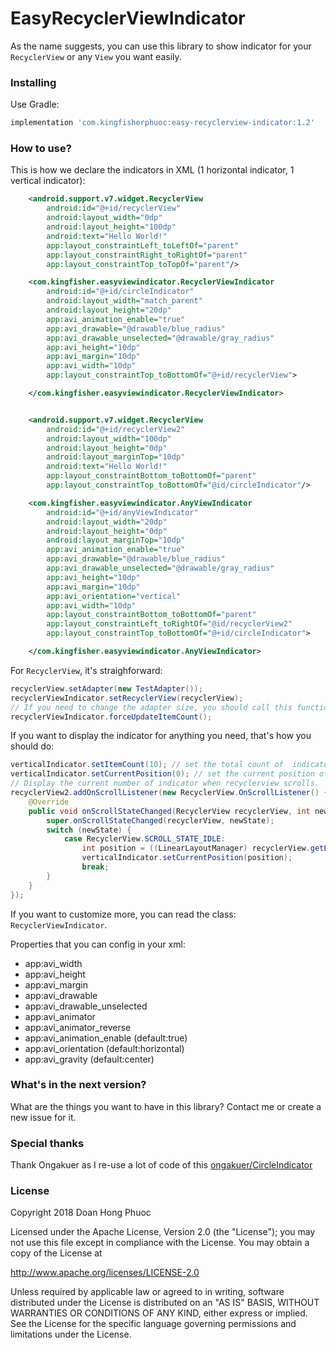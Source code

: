 # EasyRecyclerViewIndicator
As the name suggests, you can use this library to show indicator for your `RecyclerView` or any `View` you want easily.
### Installing
Use Gradle:
```gradle
implementation 'com.kingfisherphuoc:easy-recyclerview-indicator:1.2'
```
### How to use?

This is how we declare the indicators in XML (1 horizontal indicator, 1 vertical indicator):
```xml
    <android.support.v7.widget.RecyclerView
        android:id="@+id/recyclerView"
        android:layout_width="0dp"
        android:layout_height="100dp"
        android:text="Hello World!"
        app:layout_constraintLeft_toLeftOf="parent"
        app:layout_constraintRight_toRightOf="parent"
        app:layout_constraintTop_toTopOf="parent"/>

    <com.kingfisher.easyviewindicator.RecyclerViewIndicator
        android:id="@+id/circleIndicator"
        android:layout_width="match_parent"
        android:layout_height="20dp"
        app:avi_animation_enable="true"
        app:avi_drawable="@drawable/blue_radius"
        app:avi_drawable_unselected="@drawable/gray_radius"
        app:avi_height="10dp"
        app:avi_margin="10dp"
        app:avi_width="10dp"
        app:layout_constraintTop_toBottomOf="@+id/recyclerView">

    </com.kingfisher.easyviewindicator.RecyclerViewIndicator>


    <android.support.v7.widget.RecyclerView
        android:id="@+id/recyclerView2"
        android:layout_width="100dp"
        android:layout_height="0dp"
        android:layout_marginTop="10dp"
        android:text="Hello World!"
        app:layout_constraintBottom_toBottomOf="parent"
        app:layout_constraintTop_toBottomOf="@id/circleIndicator"/>

    <com.kingfisher.easyviewindicator.AnyViewIndicator
        android:id="@+id/anyViewIndicator"
        android:layout_width="20dp"
        android:layout_height="0dp"
        android:layout_marginTop="10dp"
        app:avi_animation_enable="true"
        app:avi_drawable="@drawable/blue_radius"
        app:avi_drawable_unselected="@drawable/gray_radius"
        app:avi_height="10dp"
        app:avi_margin="10dp"
        app:avi_orientation="vertical"
        app:avi_width="10dp"
        app:layout_constraintBottom_toBottomOf="parent"
        app:layout_constraintLeft_toRightOf="@id/recyclerView2"
        app:layout_constraintTop_toBottomOf="@+id/circleIndicator">

    </com.kingfisher.easyviewindicator.AnyViewIndicator>
```
For `RecyclerView`, it's straighforward:
```java
recyclerView.setAdapter(new TestAdapter());
recyclerViewIndicator.setRecyclerView(recyclerView);
// If you need to change the adapter size, you should call this function
recyclerViewIndicator.forceUpdateItemCount();
```
If you want to display the indicator for anything you need, that's how you should do:
```java
verticalIndicator.setItemCount(10); // set the total count of  indicator
verticalIndicator.setCurrentPosition(0); // set the current position of indicator
// Display the current number of indicator when recyclerview scrolls.
recyclerView2.addOnScrollListener(new RecyclerView.OnScrollListener() {
    @Override
    public void onScrollStateChanged(RecyclerView recyclerView, int newState) {
        super.onScrollStateChanged(recyclerView, newState);
        switch (newState) {
            case RecyclerView.SCROLL_STATE_IDLE:
                int position = ((LinearLayoutManager) recyclerView.getLayoutManager()).findFirstCompletelyVisibleItemPosition();
                verticalIndicator.setCurrentPosition(position);
                break;
        }
    }
});
```
If you want to customize more, you can read the class: `RecyclerViewIndicator`.

Properties that you can config in your xml:
* app:avi_width
* app:avi_height
* app:avi_margin
* app:avi_drawable
* app:avi_drawable_unselected
* app:avi_animator
* app:avi_animator_reverse
* app:avi_animation_enable (default:true)
* app:avi_orientation (default:horizontal)
* app:avi_gravity (default:center)

### What's in the next version?
What are the things you want to have in this library? Contact me or create a new issue for it.

### Special thanks
Thank Ongakuer as I re-use a lot of code of this [ongakuer/CircleIndicator](https://github.com/ongakuer/CircleIndicator)

### License
Copyright 2018 Doan Hong Phuoc

Licensed under the Apache License, Version 2.0 (the "License"); you may not use this file except in compliance with the License. You may obtain a copy of the License at

http://www.apache.org/licenses/LICENSE-2.0

Unless required by applicable law or agreed to in writing, software distributed under the License is distributed on an "AS IS" BASIS, WITHOUT WARRANTIES OR CONDITIONS OF ANY KIND, either express or implied. See the License for the specific language governing permissions and limitations under the License.
